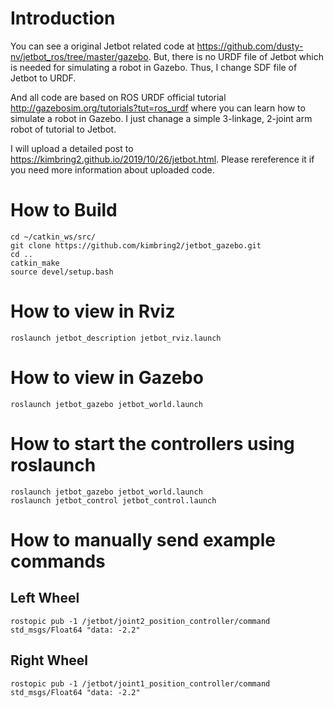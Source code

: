 # Introduction

You can see a original Jetbot related code at https://github.com/dusty-nv/jetbot_ros/tree/master/gazebo. But, there is no URDF file of Jetbot which is needed for simulating a robot in Gazebo. Thus, I change SDF file of Jetbot to URDF. 

And all code are based on ROS URDF official tutorial http://gazebosim.org/tutorials?tut=ros_urdf where you can learn how to simulate a robot in Gazebo. I just chanage a simple 3-linkage, 2-joint arm robot of tutorial to Jetbot. 

I will upload a detailed post to https://kimbring2.github.io/2019/10/26/jetbot.html. Please rereference it if you need more information about uploaded code. 

# How to Build
```
cd ~/catkin_ws/src/
git clone https://github.com/kimbring2/jetbot_gazebo.git
cd ..
catkin_make
source devel/setup.bash
```

# How to view in Rviz
```
roslaunch jetbot_description jetbot_rviz.launch
```

# How to view in Gazebo
```
roslaunch jetbot_gazebo jetbot_world.launch
```

# How to start the controllers using roslaunch
```
roslaunch jetbot_gazebo jetbot_world.launch
roslaunch jetbot_control jetbot_control.launch
```

# How to manually send example commands
## Left Wheel 
```rostopic pub -1 /jetbot/joint2_position_controller/command std_msgs/Float64 "data: -2.2"```

## Right Wheel 
```rostopic pub -1 /jetbot/joint1_position_controller/command std_msgs/Float64 "data: -2.2"```

